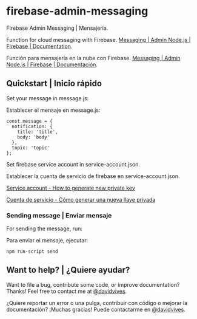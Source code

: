 # firebase-admin-messaging
Firebase Admin Messaging | Mensajería.

Function for cloud messaging with Firebase. [Messaging | Admin Node.js | Firebase | Documentation](https://firebase.google.com/docs/reference/admin/node/admin.messaging).

Función para mensajería en la nube con Firebase. [Messaging | Admin Node.js | Firebase | Documentación](https://firebase.google.com/docs/reference/admin/node/admin.messaging).

## Quickstart | Inicio rápido

Set your message in message.js:

Establecer el mensaje en message.js:

```
const message = {
  notification: {
    title: 'title',
    body: 'body'
  },
  topic: 'topic'
};
```

Set firebase service account in service-account.json.

Establecer la cuenta de servicio de firebase en service-account.json.

[Service account - How to generate new private key](https://firebase.google.com/docs/admin/setup?authuser=0#add_firebase_to_your_app)

[Cuenta de servicio - Cómo generar una nueva llave privada](https://firebase.google.com/docs/admin/setup?authuser=0#add_firebase_to_your_app)

### Sending message | Enviar mensaje

For sending the message, run:

Para enviar el mensaje, ejecutar:

```npm run-script send```

## Want to help? | ¿Quiere ayudar?

Want to file a bug, contribute some code, or improve documentation? Thanks! Feel free to contact me at [@davidvives](https://twitter.com/davidvives).

¿Quiere reportar un error o una pulga, contribuir con código o mejorar la documentación? ¡Muchas gracias! Puede contactarme en [@davidvives](https://twitter.com/davidvives).
